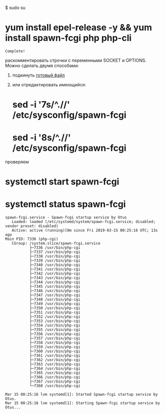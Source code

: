 $ sudo su
# yum install epel-release -y && yum install spawn-fcgi php php-cli

    Complete!

раскомментировать строчки с переменными SOCKET и OPTIONS. Можно сделать двумя способами:
1. подкинуть [готовый файл](https://github.com/shaadowsky/LinuxAdmin012019/blob/master/hw08.%20System%20init.%20Systemd/2/spawn-fcgi)
2. или отредактировать имеющийся:

    # sed -i '7s/^.//' /etc/sysconfig/spawn-fcgi 
    # sed -i '8s/^.//' /etc/sysconfig/spawn-fcgi 

проверяем 

# systemctl start spawn-fcgi
# systemctl status spawn-fcgi

    spawn-fcgi.service - Spawn-fcgi startup service by Otus
       Loaded: loaded (/etc/systemd/system/spawn-fcgi.service; disabled; vendor preset: disabled)
       Active: active (running)[0m since Fri 2019-03-15 00:25:16 UTC; 13s ago
    Main PID: 7336 (php-cgi)
       CGroup: /system.slice/spawn-fcgi.service
               ├─7336 /usr/bin/php-cgi
               ├─7337 /usr/bin/php-cgi
               ├─7338 /usr/bin/php-cgi
               ├─7339 /usr/bin/php-cgi
               ├─7340 /usr/bin/php-cgi
               ├─7341 /usr/bin/php-cgi
               ├─7342 /usr/bin/php-cgi
               ├─7343 /usr/bin/php-cgi
               ├─7344 /usr/bin/php-cgi
               ├─7345 /usr/bin/php-cgi
               ├─7346 /usr/bin/php-cgi
               ├─7347 /usr/bin/php-cgi
               ├─7348 /usr/bin/php-cgi
               ├─7349 /usr/bin/php-cgi
               ├─7350 /usr/bin/php-cgi
               ├─7351 /usr/bin/php-cgi
               ├─7352 /usr/bin/php-cgi
               ├─7353 /usr/bin/php-cgi
               ├─7354 /usr/bin/php-cgi
               ├─7355 /usr/bin/php-cgi
               ├─7356 /usr/bin/php-cgi
               ├─7357 /usr/bin/php-cgi
               ├─7358 /usr/bin/php-cgi
               ├─7359 /usr/bin/php-cgi
               ├─7360 /usr/bin/php-cgi
               ├─7361 /usr/bin/php-cgi
               ├─7362 /usr/bin/php-cgi
               ├─7363 /usr/bin/php-cgi
               ├─7364 /usr/bin/php-cgi
               ├─7365 /usr/bin/php-cgi
               ├─7366 /usr/bin/php-cgi
               ├─7367 /usr/bin/php-cgi
               └─7368 /usr/bin/php-cgi
    
    Mar 15 00:25:16 lvm systemd[1]: Started Spawn-fcgi startup service by Otus.
    Mar 15 00:25:16 lvm systemd[1]: Starting Spawn-fcgi startup service by Otus...
